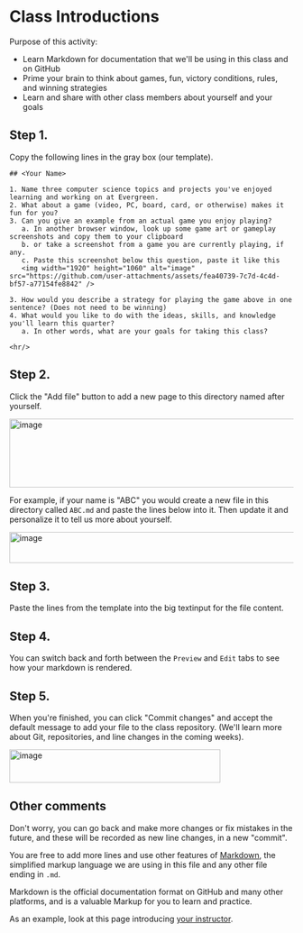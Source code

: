 # Class Introductions

Purpose of this activity:
* Learn Markdown for documentation that we'll be using in this class and on GitHub
* Prime your brain to think about games, fun, victory conditions, rules, and winning strategies
* Learn and share with other class members about yourself and your goals

## Step 1.
Copy the following lines in the gray box (our template).

```
## <Your Name>

1. Name three computer science topics and projects you've enjoyed learning and working on at Evergreen.
2. What about a game (video, PC, board, card, or otherwise) makes it fun for you?
3. Can you give an example from an actual game you enjoy playing?
   a. In another browser window, look up some game art or gameplay screenshots and copy them to your clipboard
   b. or take a screenshot from a game you are currently playing, if any.
   c. Paste this screenshot below this question, paste it like this
   <img width="1920" height="1060" alt="image" src="https://github.com/user-attachments/assets/fea40739-7c7d-4c4d-bf57-a77154fe8842" />

3. How would you describe a strategy for playing the game above in one sentence? (Does not need to be winning)
4. What would you like to do with the ideas, skills, and knowledge you'll learn this quarter?
   a. In other words, what are your goals for taking this class?

<hr/>
```

## Step 2.
Click the "Add file" button to add a new page to this directory named after yourself.

<img width="1382" height="122" alt="image" src="https://github.com/user-attachments/assets/4f894686-9879-4aa2-b938-6149c924d297" />

For example, if your name is "ABC" you would create a new file in this directory
called `ABC.md` and paste the lines below into it. Then 
update it and personalize it to tell us more about yourself.

<img width="602" height="55" alt="image" src="https://github.com/user-attachments/assets/fd08a2d5-a412-47f1-aa72-0b355b5d1552" />

## Step 3.
Paste the lines from the template into the big textinput for the file content.

## Step 4.
You can switch back and forth between the `Preview` and `Edit` tabs to see how your markdown is rendered.

## Step 5.
When you're finished, you can click "Commit changes" and accept the default message to add your file to the class repository.
(We'll learn more about Git, repositories, and line changes in the coming weeks).

<img width="374" height="59" alt="image" src="https://github.com/user-attachments/assets/27f050a6-14e2-4f72-8f67-3a6a8fc21f4c" />

## Other comments
Don't worry, you can go back and make more changes or fix mistakes in the future, and these will be recorded as
new line changes, in a new "commit".

You are free to add more lines and use other features of [Markdown](https://github.com/adam-p/markdown-here/wiki/markdown-cheatsheet),
the simplified markup language we are using in this file and any other file ending in `.md`.

Markdown is the official documentation format on GitHub and many other platforms, and is
a valuable Markup for you to learn and practice.

As an example, look at this page introducing [your instructor](Paul.md).
